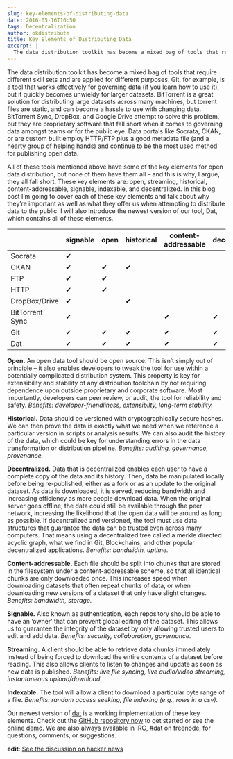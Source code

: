```yaml
---
slug: key-elements-of-distributing-data
date: 2016-05-16T16:50
tags: Decentralization
author: okdistribute
title: Key Elements of Distributing Data
excerpt: |
  The data distribution toolkit has become a mixed bag of tools that require different skill sets and are applied for different purposes. Git, for example, is a tool that works effectively for governing
---
```


The data distribution toolkit has become a mixed bag of tools that require different skill sets and are applied for different purposes. Git, for example, is a tool that works effectively for governing data (if you learn how to use it), but it quickly becomes unwieldy for larger datasets. BitTorrent is a great solution for distributing large datasets across many machines, but torrent files are static, and can become a hassle to use with changing data. BitTorrent Sync, DropBox, and Google Drive attempt to solve this problem, but they are proprietary software that fall short when it comes to governing data amongst teams or for the public eye. Data portals like Socrata, CKAN, or are custom built employ HTTP/FTP plus a good metadata file (and a hearty group of helping hands) and continue to be the most used method for publishing open data.

All of these tools mentioned above have some of the key elements for open data distribution, but none of them have them all – and this is why, I argue, they all fall short. These key elements are: open, streaming, historical, content-addressable, signable, indexable, and decentralized. In this blog post I’m going to cover each of these key elements and talk about why they’re important as well as what they offer us when attempting to distribute data to the public. I will also introduce the newest version of our tool, Dat, which contains all of these elements.

<table class="table table-striped table-bordered">
<thead>
<tr>
<th></th>
<th>signable</th>
<th>open</th>
<th>historical</th>
<th>content-addressable</th>
<th>decentralized</th>
<th>indexable</th>
<th>streaming</th>
</tr>
</thead>
<tbody>
<tr>
<td>Socrata</td>
<td>✔</td>
<td></td>
<td></td>
<td></td>
<td></td>
<td></td>
<td></td>
</tr>
<tr>
<td>CKAN</td>
<td>✔</td>
<td>✔</td>
<td>✔</td>
<td></td>
<td></td>
<td></td>
<td></td>
</tr>
<tr>
<td>FTP</td>
<td>✔</td>
<td>✔</td>
<td></td>
<td></td>
<td></td>
<td>✔</td>
<td>✔</td>
</tr>
<tr>
<td>HTTP</td>
<td>✔</td>
<td>✔</td>
<td></td>
<td></td>
<td></td>
<td>✔</td>
<td>✔</td>
</tr>
<tr>
<td>DropBox/Drive</td>
<td>✔</td>
<td></td>
<td>✔</td>
<td></td>
<td></td>
<td>✔</td>
<td>✔</td>
</tr>
<tr>
<td>BitTorrent Sync</td>
<td>✔</td>
<td></td>
<td></td>
<td>✔</td>
<td>✔</td>
<td>✔</td>
<td>✔</td>
</tr>
<tr>
<td>Git</td>
<td>✔</td>
<td>✔</td>
<td>✔</td>
<td>✔</td>
<td>✔</td>
<td></td>
<td></td>
</tr>
<tr>
<td>Dat</td>
<td>✔</td>
<td>✔</td>
<td>✔</td>
<td>✔</td>
<td>✔</td>
<td>✔</td>
<td>✔</td>
</tr>
</tbody>
</table>

**Open.** An open data tool should be open source. This isn’t simply out of principle – it also enables developers to tweak the tool for use within a potentially complicated distribution system. This property is key for extensibility and stability of any distribution toolchain by not requiring dependence upon outside proprietary and corporate software. Most importantly, developers can peer review, or audit, the tool for reliability and safety. *Benefits: developer-friendliness, extensibilty, long-term stability.*

**Historical.** Data should be versioned with cryptographically secure hashes. We can then prove the data is exactly what we need when we reference a particular version in scripts or analysis results. We can also audit the history of the data, which could be key for understanding errors in the data transformation or distribution pipeline. *Benefits: auditing, governance, provenance.*

**Decentralized.** Data that is decentralized enables each user to have a complete copy of the data and its history. Then, data be manipulated locally before being re-published, either as a fork or as an update to the original dataset. As data is downloaded, it is served, reducing bandwidth and increasing efficiency as more people download data. When the original server goes offline, the data could still be available through the peer network, increasing the likelihood that the open data will be around as long as possible. If decentralized and versioned, the tool must use data structures that guarantee the data can be trusted even across many computers. That means using a decentralized tree called a merkle directed acyclic graph, what we find in Git, Blockchains, and other popular decentralized applications.  *Benefits: bandwidth, uptime.*

**Content-addressable.** Each file should be split into chunks that are stored in the filesystem under a content-addressable scheme, so that all identical chunks are only downloaded once. This increases speed when downloading datasets that often repeat chunks of data, or when downloading new versions of a dataset that only have slight changes. *Benefits: bandwidth, storage.*

**Signable.** Also known as authentication, each repository should be able to have an ‘owner’ that can prevent global editing of the dataset. This allows us to guarantee the integrity of the dataset by only allowing trusted users to edit and add data. *Benefits: security, collaboration, governance.*

**Streaming.** A client should be able to retrieve data chunks immediately instead of being forced to download the entire contents of a dataset before reading. This also allows clients to listen to changes and update as soon as new data is published. *Benefits: live file syncing, live audio/video streaming, instantaneous upload/download.*

**Indexable.** The tool will allow a client to download a particular byte range of a file. *Benefits: random access seeking, file indexing (e.g., rows in a csv).*

Our newest version of [dat](http://github.com/maxogden/dat) is a working implementation of these key elements. Check out the [GitHub repository now](http://github.com/maxogden/dat) to get started or see the [online demo](http://dat.land). We are also always available in IRC, #dat on freenode, for questions, comments, or suggestions.

**edit**: [See the discussion on hacker news](https://news.ycombinator.com/item?id=12020422)

